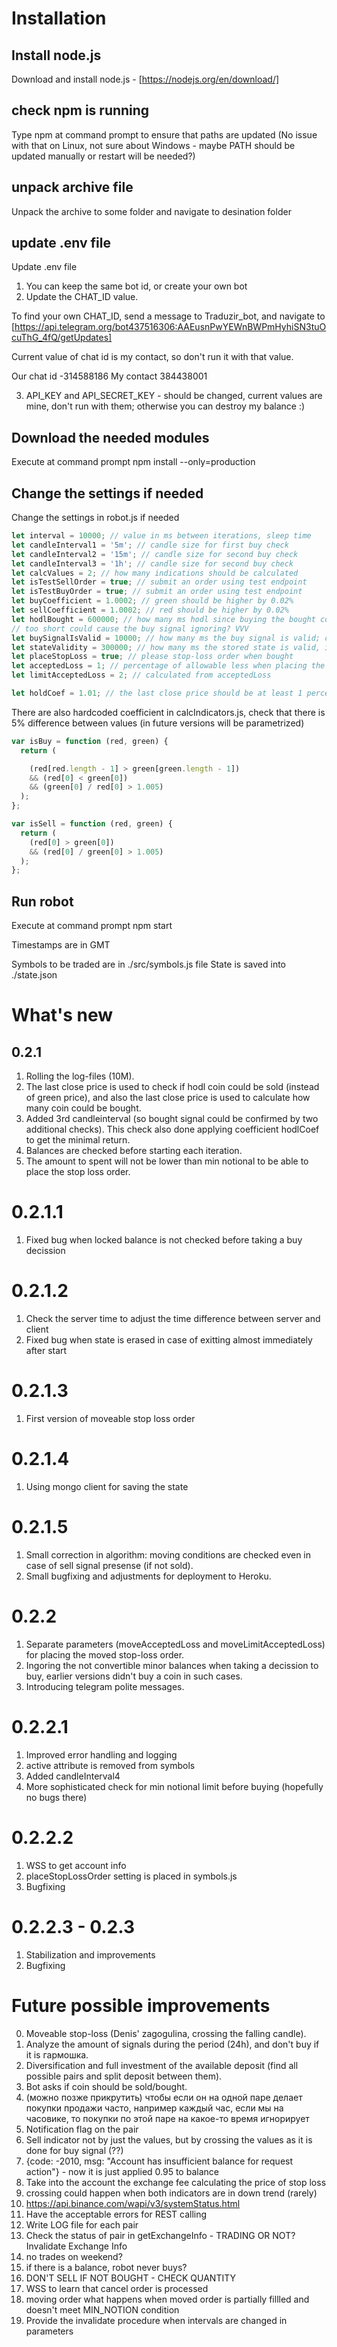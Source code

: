 # Installation

## Install node.js
Download and install node.js - [https://nodejs.org/en/download/]

## check npm is running
Type npm at command prompt to ensure that paths are updated (No issue with that on Linux, not sure about Windows - maybe PATH should be updated manually or restart will be needed?)

## unpack archive file
Unpack the archive to some folder and navigate to desination folder

## update .env file
Update .env file
1) You can keep the same bot id, or create your own bot
2) Update the CHAT_ID value. 

To find your own CHAT_ID, send a message to Traduzir_bot, and navigate to [https://api.telegram.org/bot437516306:AAEusnPwYEWnBWPmHyhiSN3tuOcuThG_4fQ/getUpdates]

Current value of chat id is my contact, so don't run it with that value.

Our chat id  -314588186
My contact    384438001

3) API_KEY and API_SECRET_KEY - should be changed, current values are mine, don't run with them; otherwise you can destroy my balance :)

## Download the needed modules
Execute at command prompt
npm install --only=production

## Change the settings if needed
Change the settings in robot.js if needed
``` javascript
let interval = 10000; // value in ms between iterations, sleep time
let candleInterval1 = '5m'; // candle size for first buy check
let candleInterval2 = '15m'; // candle size for second buy check
let candleInterval3 = '1h'; // candle size for second buy check
let calcValues = 2; // how many indications should be calculated
let isTestSellOrder = true; // submit an order using test endpoint
let isTestBuyOrder = true; // submit an order using test endpoint
let buyCoefficient = 1.0002; // green should be higher by 0.02%
let sellCoefficient = 1.0002; // red should be higher by 0.02%
let hodlBought = 600000; // how many ms hodl since buying the bought coin and ignore the sell signal
// too short could cause the buy signal ignoring? VVV
let buySignalIsValid = 10000; // how many ms the buy signal is valid; could be set to 0 to prevent any buy
let stateValidity = 300000; // how many ms the stored state is valid, if not valid the state will be reset ({})
let placeStopLoss = true; // please stop-loss order when bought
let acceptedLoss = 1; // percentage of allowable less when placing the stop-loss order
let limitAcceptedLoss = 2; // calculated from acceptedLoss

let holdCoef = 1.01; // the last close price should be at least 1 percent higher than bought price
```

There are also hardcoded coefficient in calcIndicators.js, check that there is 5% difference between values (in future versions will be parametrized)
``` javascript
var isBuy = function (red, green) {
  return (

    (red[red.length - 1] > green[green.length - 1])
    && (red[0] < green[0])
    && (green[0] / red[0] > 1.005)
  );
};

var isSell = function (red, green) {
  return (
    (red[0] > green[0])
    && (red[0] / green[0] > 1.005)
  );
};
```

## Run robot
Execute at command prompt
npm start

Timestamps are in GMT

Symbols to be traded are in ./src/symbols.js file
State is saved into ./state.json 

# What's new
## 0.2.1
1. Rolling the log-files (10M).
2. The last close price is used to check if hodl coin could be sold (instead of green price), and also the last close price is used to calculate how many coin could be bought.
3. Added 3rd candleinterval (so bought signal could be confirmed by two additional checks). This check also done applying coefficient hodlCoef to get the minimal return.
4. Balances are checked before starting each iteration.
5. The amount to spent will not be lower than min notional to be able to place the stop loss order.
# 0.2.1.1
1. Fixed bug when locked balance is not checked before taking a buy decission
# 0.2.1.2
1. Check the server time to adjust the time difference between server and client
2. Fixed bug when state is erased in case of exitting almost immediately after start
# 0.2.1.3
1. First version of moveable stop loss order
# 0.2.1.4
1. Using mongo client for saving the state
# 0.2.1.5
1. Small correction in algorithm: moving conditions are checked even in case of sell signal presense (if not sold). 
2. Small bugfixing and adjustments for deployment to Heroku.
# 0.2.2
1. Separate parameters (moveAcceptedLoss and moveLimitAcceptedLoss) for placing the moved stop-loss order.
2. Ingoring the not convertible minor balances when taking a decission to buy, earlier versions didn't buy a coin in such cases.
3. Introducing telegram polite messages.
# 0.2.2.1
1. Improved error handling and logging
2. active attribute is removed from symbols
3. Added candleInterval4
4. More sophisticated check for min notional limit before buying (hopefully no bugs there)
# 0.2.2.2 
1. WSS to get account info
2. placeStopLossOrder setting is placed in symbols.js 
3. Bugfixing
# 0.2.2.3 - 0.2.3
1. Stabilization and improvements
2. Bugfixing

# Future possible improvements
0) Moveable stop-loss (Denis' zagogulina, crossing the falling candle).
0) Analyze the amount of signals during the period (24h), and don't buy if it is гармошка.
1) Diversification and full investment of the available deposit (find all possible pairs and split deposit between them).
2) Bot asks if coin should be sold/bought.
3) (можно позже прикрутить) чтобы если он на одной паре делает покупки продажи часто, например каждый час, если мы на часовике, то покупки по этой паре на какое-то время игнорирует
4) Notification flag on the pair
5) Sell indicator not by just the values, but by crossing the values as it is done for buy signal (??)
6) {code: -2010, msg: "Account has insufficient balance for request action"} - now it is just applied 0.95 to balance
7) Take into the account the exchange fee calculating the price of stop loss
8) crossing could happen when both indicators are in down trend (rarely)
9) https://api.binance.com/wapi/v3/systemStatus.html
10) Have the acceptable errors for REST calling
11) Write LOG file for each pair
12) Check the status of pair in getExchangeInfo - TRADING OR NOT? Invalidate Exchange Info
13) no trades on weekend?
14) if there is a balance, robot never buys?
15) DON'T SELL IF NOT BOUGHT - CHECK QUANTITY
16) WSS to learn that cancel order is processed
17) moving order what happens when moved order is partially fillled and doesn't meet MIN_NOTION condition
18) Provide the invalidate procedure when intervals are changed in parameters
